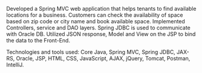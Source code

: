 Developed a Spring MVC web application that helps tenants to find available locations for a business. Customers can check the availability of space based on zip code or city name and book available space. Implemented Controllers, service and DAO layers. Spring JDBC is used to communicate with Oracle DB. Utilized JSON response, Model and View on the JSP to bind the data to the Front-End.

Technologies and tools used: Core Java, Spring MVC, Spring JDBC, JAX-RS, Oracle, JSP, HTML, CSS, JavaScript, AJAX, jQuery, Tomcat, Postman, IntelliJ.
